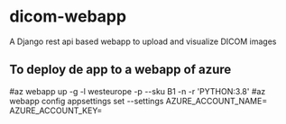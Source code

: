 # dicom-webapp
A Django rest api based webapp to upload and visualize DICOM images

## To deploy de app to a webapp of azure

#az webapp up -g <group-name> -l westeurope -p <plan-name> --sku B1 -n <app-name> -r 'PYTHON:3.8'
#az webapp config appsettings set --settings AZURE_ACCOUNT_NAME=<account-name> AZURE_ACCOUNT_KEY=<account-key>